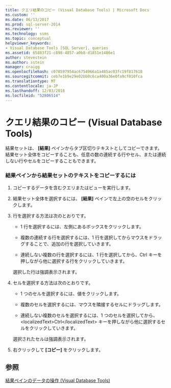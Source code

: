 ```yaml
---
title: クエリ結果のコピー (Visual Database Tools) | Microsoft Docs
ms.custom: ''
ms.date: 06/13/2017
ms.prod: sql-server-2014
ms.reviewer: ''
ms.technology: ssms
ms.topic: conceptual
helpviewer_keywords:
- Visual Database Tools [SQL Server], queries
ms.assetid: 65883f21-c898-4857-a0b8-d1851e1486e1
author: stevestein
ms.author: sstein
manager: craigg
ms.openlocfilehash: c078597954ac6754966a1a485ac03fc19f817618
ms.sourcegitcommit: ceb7e1b9e29e02bb0c6ca400a36e0fa9cf010fca
ms.translationtype: MT
ms.contentlocale: ja-JP
ms.lasthandoff: 12/03/2018
ms.locfileid: "52806514"
---
```

# <a name="copy-query-results-visual-database-tools"></a>クエリ結果のコピー (Visual Database Tools)
  結果セットは、 **[結果]** ペインからタブ区切りテキストとしてコピーできます。 結果セット全体をコピーすることも、任意の数の連続する行やセル、または連続しない行やセルをコピーすることもできます。  
  
### <a name="to-copy-result-set-text-from-the-results-pane"></a>結果ペインから結果セットのテキストをコピーするには  
  
1.  コピーするデータを含むクエリまたはビューを実行します。  
  
2.  結果セット全体を選択するには、 **[結果]** ペインで左上の空のセルをクリックします。  
  
3.  行を選択する方法は次のとおりです。  
  
    -   1 行を選択するには、左側にあるボックスをクリックします。  
  
    -   複数の連続する行を選択するには、1 行を選択してからマウスをドラッグすることで、追加の行を選択していきます。  
  
    -   連続しない複数の行を選択するには、1 行を選択してから、<localizedText>Ctrl</localizedText> キーを押しながら他に選択する行をクリックしていきます。  
  
     選択した行は強調表示されます。  
  
4.  セルを選択する方法は次のとおりです。  
  
    -   1 つのセルを選択するには、値をクリックします。  
  
    -   複数のセルを選択するには、マウスを隣接するセルにドラッグします。  
  
    -   連続しない複数のセルを選択するには、1 つのセルを選択してから、&lt;localizedText&gt;Ctrl&lt;/localizedText&gt; キーを押しながら他に選択するセルをクリックしていきます。  
  
     選択されたセルは強調表示されます。  
  
5.  右クリックして **[コピー]** をクリックします。  
  
## <a name="see-also"></a>参照  
 [結果ペインのデータの操作 (Visual Database Tools)](visual-database-tools.md)  
  
  
